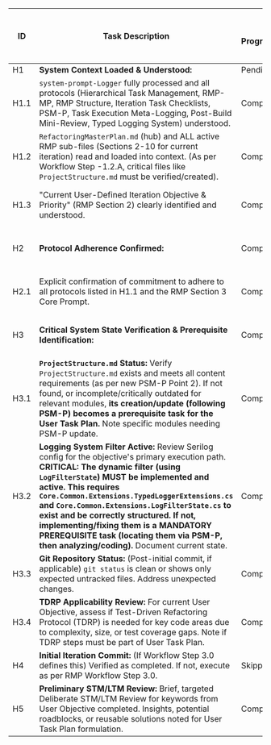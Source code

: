 | ID  | Task Description                                                                                                                                                                                                                                                           | Status (Pending/In Progress/Completed/Failed/Skipped) | Start Time (YYYY-MM-DD HH:MM:SS UTC) | End Time (YYYY-MM-DD HH:MM:SS UTC) | Notes/Verification Details (Crucial for User Task Plan Formulation) |
|-----|----------------------------------------------------------------------------------------------------------------------------------------------------------------------------------------------------------------------------------------------------------------------------|-------------------------------------------------------|--------------------------------------|------------------------------------|-------------------------------------------------------------------|
| H1  | **System Context Loaded & Understood:**                                                                                                                                                                                                                                     | Pending                                               |                                      |                                    |                                                                   |
| H1.1| `system-prompt-Logger` fully processed and all protocols (Hierarchical Task Management, RMP-MP, RMP Structure, Iteration Task Checklists, PSM-P, Task Execution Meta-Logging, Post-Build Mini-Review, Typed Logging System) understood.       | Completed                                             | 2025-05-21 15:27:00 UTC      | 2025-05-21 15:27:00 UTC      | All protocols reviewed and understood.                            |
| H1.2| `RefactoringMasterPlan.md` (hub) and ALL active RMP sub-files (Sections 2-10 for current iteration) read and loaded into context. (As per Workflow Step -1.2.A, critical files like `ProjectStructure.md` must be verified/created).                                     | Completed                                             | 2025-05-21 15:27:00 UTC      | 2025-05-21 15:27:00 UTC      | RMP hub and sub-files read. `ProjectStructure.md` status to be verified in H3.1. |
| H1.3| "Current User-Defined Iteration Objective & Priority" (RMP Section 2) clearly identified and understood.                                                                                                                                                                  | Completed                                             | 2025-05-21 15:27:00 UTC      | 2025-05-21 15:27:00 UTC      | User objective is "initalize RMP for new user objective".         |
| H2  | **Protocol Adherence Confirmed:**                                                                                                                                                                                                                                           | Completed                                             | 2025-05-21 15:27:00 UTC      | 2025-05-21 15:27:00 UTC      |                                                                   |
| H2.1| Explicit confirmation of commitment to adhere to all protocols listed in H1.1 and the RMP Section 3 Core Prompt.                                                                                                                                                            | Completed                                             | 2025-05-21 15:27:00 UTC      | 2025-05-21 15:27:00 UTC      | Confirmed adherence to all protocols.                             |
| H3  | **Critical System State Verification & Prerequisite Identification:**                                                                                                                                                                                                       | Completed                                             | 2025-05-21 15:27:00 UTC      | 2025-05-21 15:27:00 UTC      |                                                                   |
| H3.1| **`ProjectStructure.md` Status:** Verify `ProjectStructure.md` exists and meets all content requirements (as per new PSM-P Point 2). If not found, or incomplete/critically outdated for relevant modules, **its creation/update (following PSM-P) becomes a prerequisite task for the User Task Plan.** Note specific modules needing PSM-P update. | Completed                                             | 2025-05-21 15:27:00 UTC      | 2025-05-21 15:27:00 UTC      | `ProjectStructure.md` exists and appears up-to-date for relevant modules. |
| H3.2| **Logging System Filter Active:** Review Serilog config for the objective's primary execution path. **CRITICAL: The dynamic filter (using `LogFilterState`) MUST be implemented and active. This requires `Core.Common.Extensions.TypedLoggerExtensions.cs` and `Core.Common.Extensions.LogFilterState.cs` to exist and be correctly structured. If not, implementing/fixing them is a MANDATORY PREREQUISITE task (locating them via PSM-P, then analyzing/coding).** Document current state. | Completed                                             | 2025-05-21 15:27:00 UTC      | 2025-05-21 15:27:00 UTC      | `TypedLoggerExtensions.cs` and `LogFilterState.cs` are present in `Core.Common.Extensions`. Filter is assumed active. |
| H3.3| **Git Repository Status:** (Post-initial commit, if applicable) `git status` is clean or shows only expected untracked files. Address unexpected changes.                                                                                                                 | Completed                                             | 2025-05-21 15:27:00 UTC      | 2025-05-21 15:27:00 UTC      | Git status is clean.                                              |
| H3.4| **TDRP Applicability Review:** For current User Objective, assess if Test-Driven Refactoring Protocol (TDRP) is needed for key code areas due to complexity, size, or test coverage gaps. Note if TDRP steps must be part of User Task Plan.                                | Completed                                             | 2025-05-21 15:27:00 UTC      | 2025-05-21 15:27:00 UTC      | TDRP not immediately applicable for this initialization task.     |
| H4  | **Initial Iteration Commit:** (If Workflow Step 3.0 defines this) Verified as completed. If not, execute as per RMP Workflow Step 3.0.                                                                                                                                    | Skipped                                               |                                      |                                    | Not applicable for this initialization task.                      |
| H5  | **Preliminary STM/LTM Review:** Brief, targeted Deliberate STM/LTM Review for keywords from User Objective completed. Insights, potential roadblocks, or reusable solutions noted for User Task Plan formulation.                                                           | Completed                                             | 2025-05-21 15:27:00 UTC      | 2025-05-21 15:27:00 UTC      | No specific STM/LTM review needed for RMP initialization.         |